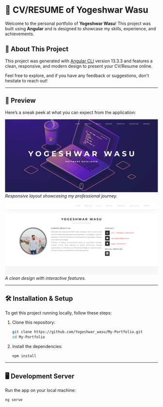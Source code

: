 # 🚀 **CV/RESUME of Yogeshwar Wasu**  

Welcome to the personal portfolio of **Yogeshwar Wasu**! This project was built using **Angular** and is designed to showcase my skills, experience, and achievements.

## 💼 **About This Project**

This project was generated with [Angular CLI](https://github.com/angular/angular-cli) version 13.3.3 and features a clean, responsive, and modern design to present your CV/Resume online.  

Feel free to explore, and if you have any feedback or suggestions, don't hesitate to reach out!

---

## 📸 **Preview**

Here’s a sneak peek at what you can expect from the application:

![Preview 1](src/assets/images/preview/preview1.jpg)  
*Responsive layout showcasing my professional journey.*

![Preview 2](src/assets/images/preview/preview2.jpg)  
*A clean design with interactive features.*

---

## 🛠️ **Installation & Setup**

To get this project running locally, follow these steps:

1. Clone this repository:

    ```bash
    git clone https://github.com/Yogeshwar_wasu/My-Portfolio.git
    cd My-Portfolio
    ```

2. Install the dependencies:

    ```bash
    npm install
    ```

---

## 🖥️ **Development Server**

Run the app on your local machine:

```bash
ng serve
